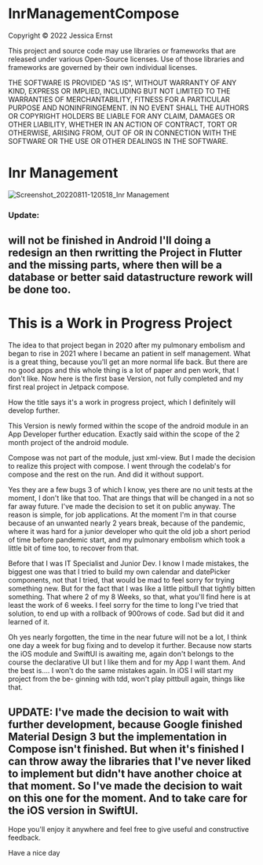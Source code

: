 # InrManagementCompose
Copyright © 2022 Jessica Ernst

This project and source code may use libraries or frameworks that are released under various
Open-Source licenses. Use of those libraries and frameworks are governed by their own individual
licenses.

THE SOFTWARE IS PROVIDED "AS IS", WITHOUT WARRANTY OF ANY KIND, EXPRESS OR IMPLIED, INCLUDING BUT
NOT LIMITED TO THE WARRANTIES OF MERCHANTABILITY, FITNESS FOR A PARTICULAR PURPOSE AND
NONINFRINGEMENT. IN NO EVENT SHALL THE AUTHORS OR COPYRIGHT HOLDERS BE LIABLE FOR ANY CLAIM, DAMAGES
OR OTHER LIABILITY, WHETHER IN AN ACTION OF CONTRACT, TORT OR OTHERWISE, ARISING FROM, OUT OF OR IN
CONNECTION WITH THE SOFTWARE OR THE USE OR OTHER DEALINGS IN THE SOFTWARE.


Inr Management
==============
![Screenshot_20220811-120518_Inr Management](https://user-images.githubusercontent.com/99251460/184199402-2d8d17f1-bdb8-4d7c-b98c-c4c0fda3f2ef.jpg)

### Update:

## will not be finished in Android I'll doing a redesign an then rwritting the Project in Flutter and the missing parts, where then will be a database or better said datastructure rework will be done too.

This is a Work in Progress Project
==================================

The idea to that project began in 2020 after my pulmonary embolism and began to rise in 2021 where I
became an patient in self management. What is a great thing, because you'll get an more normal life back.
But there are no good apps and this whole thing is a lot of paper and pen work, that I don't like.
Now here is the first base Version, not fully completed and my first real project in Jetpack compose.

How the title says it's a work in progress project, which I definitely will develop further.

This Version is newly formed within the scope of the android module in an App Developer further education.
Exactly said within the scope of the 2 month project of the android module.

Compose was not part of the module, just xml-view. But I made the decision to realize this project
with compose. I went through the codelab's for compose and the rest on the run. And did it without support.

Yes they are a few bugs 3 of which I know, yes there are no unit tests at the moment, I don't like that too.
That are things that will be changed in a not so far away future.
I've made the decision to set it on public anyway. The reason is simple, for job applications. 
At the moment I'm in that course because of an unwanted nearly 2 years break, because of the pandemic,
where it was hard for a junior developer who quit the old job a short period of time before pandemic start,
and my pulmonary embolism which took a little bit of time too, to recover from that.

Before that I was IT Specialist and Junior Dev. I know I made mistakes, the biggest one was that I tried
to build my own calendar and datePicker components, not that I tried, that would be mad to feel sorry for trying
something new. But for the fact that I was like a little pitbull that tightly bitten something.
That where 2 of my 8 Weeks, so that, what you'll find here is at least the work of 6 weeks. I feel 
sorry for the time to long I've tried that solution, to end up with a rollback of 900rows of code. 
Sad but did it and learned of it.

Oh yes nearly forgotten, the time in the near future will not be a lot, I think one day a week for 
bug fixing and to develop it further. Because now starts the iOS module and SwiftUI is awaiting me, 
again don't belongs to the course the declarative UI but I like them and for my App I want them.
And the best is.... I won't do the same mistakes again. In iOS I will start my project from the be-
ginning with tdd, won't play pittbull again, things like that.

## UPDATE: I've made the decision to wait with further development, because Google finished Material Design 3 but the implementation in Compose isn't finished. But when it's finished I can throw away the libraries that I've never liked to implement but didn't have another choice at that moment. So I've made the decision to wait on this one for the moment. And to take care for the iOS version in SwiftUI.

Hope you'll enjoy it anywhere and feel free to give useful and constructive feedback. 

Have a nice day

